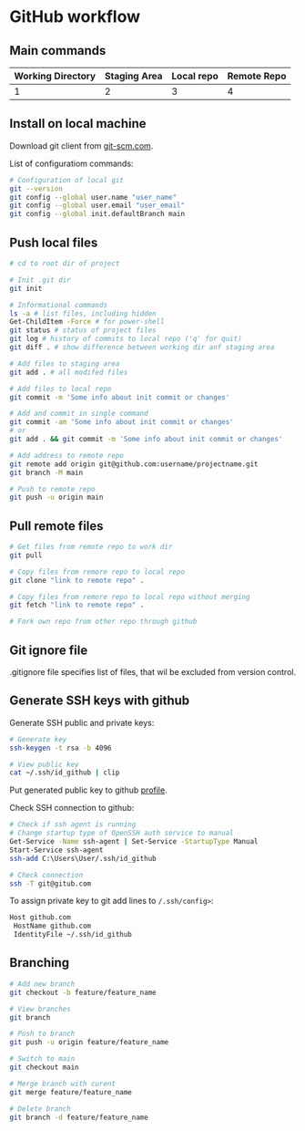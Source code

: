 # GitHub workflow

## Main commands
| Working Directory | Staging Area | Local repo | Remote Repo | 
| -------- | ------- | ------- | ------- |
| 1 | 2 | 3 | 4 |

## Install on local machine
Download git client from  [git-scm.com](https://git-scm.com/downloads).

List of configuratiom commands:

```bash
# Configuration of local git
git --version
git config --global user.name "user_name"
git config --global user.email "user_email"
git config --global init.defaultBranch main
```

## Push local files
```bash
# cd to root dir of project

# Init .git dir
git init

# Informational commands
ls -a # list files, including hidden
Get-ChildItem -Force # for power-shell
git status # status of project files
git log # history of commits to local repo ('q' for quit)
git diff . # show difference between working dir anf staging area

# Add files to staging area
git add . # all modifed files

# Add files to local repo
git commit -m 'Some info about init commit or changes'

# Add and commit in single command
git commit -am 'Some info about init commit or changes'
# or 
git add . && git commit -m 'Some info about init commit or changes'

# Add address to remote repo
git remote add origin git@github.com:username/projectname.git
git branch -M main

# Push to remote repo
git push -u origin main

```

## Pull remote files
```bash
# Get files from remote repo to work dir
git pull

# Copy files from remore repo to local repo
git clone "link to remote repo" .

# Copy files from remore repo to local repo without merging
git fetch "link to remote repo" .

# Fork own repo from other repo through github
```

## Git ignore file
.gitignore file specifies list of files, that wil be excluded from version control.

## Generate SSH keys with github
Generate SSH public and private keys:
```bash
# Generate key
ssh-keygen -t rsa -b 4096

# View public key
cat ~/.ssh/id_github | clip
```
Put generated public key to github [profile](https://github.com/settings/keys). 

Check SSH connection to github:
```bash
# Check if ssh agent is running
# Change startup type of OpenSSH auth service to manual
Get-Service -Name ssh-agent | Set-Service -StartupType Manual
Start-Service ssh-agent
ssh-add C:\Users\User/.ssh/id_github

# Check connection
ssh -T git@gitub.com
```
To assign private key to git add lines to `/.ssh/config>`:
```bash
Host github.com
 HostName github.com
 IdentityFile ~/.ssh/id_github
```

## Branching
```bash
# Add new branch
git checkout -b feature/feature_name

# View branches
git branch

# Push to branch
git push -u origin feature/feature_name

# Switch to main
git checkout main

# Merge branch with curent
git merge feature/feature_name

# Delete branch
git branch -d feature/feature_name

```
